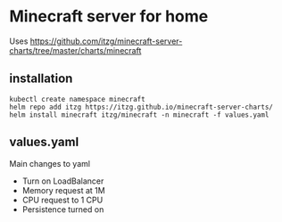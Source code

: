 # Minecraft server for home

Uses https://github.com/itzg/minecraft-server-charts/tree/master/charts/minecraft

## installation

```
kubectl create namespace minecraft
helm repo add itzg https://itzg.github.io/minecraft-server-charts/
helm install minecraft itzg/minecraft -n minecraft -f values.yaml
```

## values.yaml
Main changes to yaml
- Turn on LoadBalancer
- Memory request at 1M
- CPU request to 1 CPU
- Persistence turned on 

